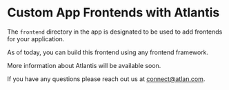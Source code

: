 # Custom App Frontends with Atlantis

The `frontend` directory in the app is designated to be used to add frontends for your application.

As of today, you can build this frontend using any frontend framework.

More information about Atlantis will be available soon.

If you have any questions please reach out us at connect@atlan.com.